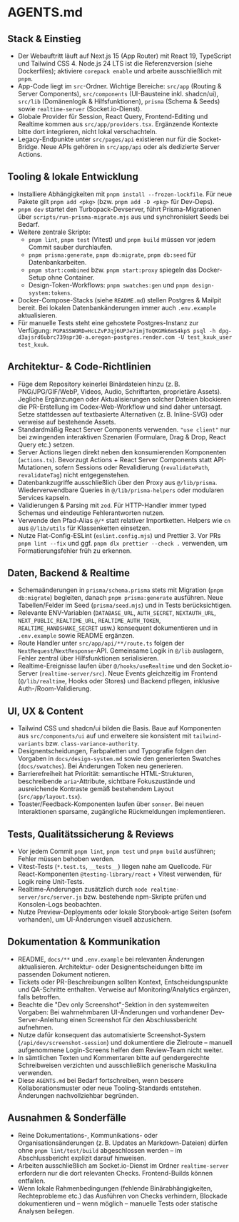 # AGENTS.md

## Stack & Einstieg
- Der Webauftritt läuft auf Next.js 15 (App Router) mit React 19, TypeScript und Tailwind CSS 4. Node.js 24 LTS ist die Referenzversion (siehe Dockerfiles); aktiviere `corepack enable` und arbeite ausschließlich mit `pnpm`.
- App-Code liegt im `src`-Ordner. Wichtige Bereiche: `src/app` (Routing & Server Components), `src/components` (UI-Bausteine inkl. shadcn/ui), `src/lib` (Domänenlogik & Hilfsfunktionen), `prisma` (Schema & Seeds) sowie `realtime-server` (Socket.io-Dienst).
- Globale Provider für Session, React Query, Frontend-Editing und Realtime kommen aus `src/app/providers.tsx`. Ergänzende Kontexte bitte dort integrieren, nicht lokal verschachteln.
- Legacy-Endpunkte unter `src/pages/api` existieren nur für die Socket-Bridge. Neue APIs gehören in `src/app/api` oder als dedizierte Server Actions.

## Tooling & lokale Entwicklung
- Installiere Abhängigkeiten mit `pnpm install --frozen-lockfile`. Für neue Pakete gilt `pnpm add <pkg>` (bzw. `pnpm add -D <pkg>` für Dev-Deps).
- `pnpm dev` startet den Turbopack-Devserver, führt Prisma-Migrationen über `scripts/run-prisma-migrate.mjs` aus und synchronisiert Seeds bei Bedarf.
- Weitere zentrale Skripte:
  - `pnpm lint`, `pnpm test` (Vitest) und `pnpm build` müssen vor jedem Commit sauber durchlaufen.
  - `pnpm prisma:generate`, `pnpm db:migrate`, `pnpm db:seed` für Datenbankarbeiten.
  - `pnpm start:combined` bzw. `pnpm start:proxy` spiegeln das Docker-Setup ohne Container.
  - Design-Token-Workflows: `pnpm swatches:gen` und `pnpm design-system:tokens`.
- Docker-Compose-Stacks (siehe `README.md`) stellen Postgres & Mailpit bereit. Bei lokalen Datenbankänderungen immer auch `.env.example` aktualisieren.
- Für manuelle Tests steht eine gehostete Postgres-Instanz zur Verfügung: `PGPASSWORD=HcLZvPJqj6UPJe7imjToQKGMk6mS4kpS psql -h dpg-d3ajsrd6ubrc739spr30-a.oregon-postgres.render.com -U test_kxuk_user test_kxuk`.

## Architektur- & Code-Richtlinien
- Füge dem Repository keinerlei Binärdateien hinzu (z. B. PNG/JPG/GIF/WebP, Videos, Audio, Schriftarten, proprietäre Assets). Jegliche Ergänzungen oder Aktualisierungen solcher Dateien blockieren die PR-Erstellung im Codex-Web-Workflow und sind daher untersagt. Setze stattdessen auf textbasierte Alternativen (z. B. Inline-SVG) oder verweise auf bestehende Assets.
- Standardmäßig React Server Components verwenden. `"use client"` nur bei zwingenden interaktiven Szenarien (Formulare, Drag & Drop, React Query etc.) setzen.
- Server Actions liegen direkt neben den konsumierenden Komponenten (`actions.ts`). Bevorzugt Actions + React Server Components statt API-Mutationen, sofern Sessions oder Revalidierung (`revalidatePath`, `revalidateTag`) nicht entgegenstehen.
- Datenbankzugriffe ausschließlich über den Proxy aus `@/lib/prisma`. Wiederverwendbare Queries in `@/lib/prisma-helpers` oder modularen Services kapseln.
- Validierungen & Parsing mit `zod`. Für HTTP-Handler immer typed Schemas und eindeutige Fehlerantworten nutzen.
- Verwende den Pfad-Alias `@/*` statt relativer Importketten. Helpers wie `cn` aus `@/lib/utils` für Klassenketten einsetzen.
- Nutze Flat-Config-ESLint (`eslint.config.mjs`) und Prettier 3. Vor PRs `pnpm lint --fix` und ggf. `pnpm dlx prettier --check .` verwenden, um Formatierungsfehler früh zu erkennen.

## Daten, Backend & Realtime
- Schemaänderungen in `prisma/schema.prisma` stets mit Migration (`pnpm db:migrate`) begleiten, danach `pnpm prisma:generate` ausführen. Neue Tabellen/Felder im Seed (`prisma/seed.mjs`) und in Tests berücksichtigen.
- Relevante ENV-Variablen (`DATABASE_URL`, `AUTH_SECRET`, `NEXTAUTH_URL`, `NEXT_PUBLIC_REALTIME_URL`, `REALTIME_AUTH_TOKEN`, `REALTIME_HANDSHAKE_SECRET` usw.) konsequent dokumentieren und in `.env.example` sowie README ergänzen.
- Route Handler unter `src/app/api/**/route.ts` folgen der `NextRequest`/`NextResponse`-API. Gemeinsame Logik in `@/lib` auslagern, Fehler zentral über Hilfsfunktionen serialisieren.
- Realtime-Ereignisse laufen über `@/hooks/useRealtime` und den Socket.io-Server (`realtime-server/src`). Neue Events gleichzeitig im Frontend (`@/lib/realtime`, Hooks oder Stores) und Backend pflegen, inklusive Auth-/Room-Validierung.

## UI, UX & Content
- Tailwind CSS und shadcn/ui bilden die Basis. Baue auf Komponenten aus `src/components/ui` auf und erweitere sie konsistent mit `tailwind-variants` bzw. `class-variance-authority`.
- Designentscheidungen, Farbpaletten und Typografie folgen den Vorgaben in `docs/design-system.md` sowie den generierten Swatches (`docs/swatches`). Bei Änderungen Token neu generieren.
- Barrierefreiheit hat Priorität: semantische HTML-Strukturen, beschreibende `aria`-Attribute, sichtbare Fokuszustände und ausreichende Kontraste gemäß bestehendem Layout (`src/app/layout.tsx`).
- Toaster/Feedback-Komponenten laufen über `sonner`. Bei neuen Interaktionen sparsame, zugängliche Rückmeldungen implementieren.

## Tests, Qualitätssicherung & Reviews
- Vor jedem Commit `pnpm lint`, `pnpm test` und `pnpm build` ausführen; Fehler müssen behoben werden.
- Vitest-Tests (`*.test.ts`, `__tests__`) liegen nahe am Quellcode. Für React-Komponenten `@testing-library/react` + Vitest verwenden, für Logik reine Unit-Tests.
- Realtime-Änderungen zusätzlich durch `node realtime-server/src/server.js` bzw. bestehende npm-Skripte prüfen und Konsolen-Logs beobachten.
- Nutze Preview-Deployments oder lokale Storybook-artige Seiten (sofern vorhanden), um UI-Änderungen visuell abzusichern.

## Dokumentation & Kommunikation
- README, `docs/**` und `.env.example` bei relevanten Änderungen aktualisieren. Architektur- oder Designentscheidungen bitte im passenden Dokument notieren.
- Tickets oder PR-Beschreibungen sollten Kontext, Entscheidungspunkte und QA-Schritte enthalten. Verweise auf Monitoring/Analytics ergänzen, falls betroffen.
- Beachte die "Dev only Screenshot"-Sektion in den systemweiten Vorgaben: Bei wahrnehmbaren UI-Änderungen und vorhandener Dev-Server-Anleitung einen Screenshot für den Abschlussbericht aufnehmen.
- Nutze dafür konsequent das automatisierte Screenshot-System (`/api/dev/screenshot-session`) und dokumentiere die Zielroute – manuell aufgenommene Login-Screens helfen dem Review-Team nicht weiter.
- In sämtlichen Texten und Kommentaren bitte auf gendergerechte Schreibweisen verzichten und ausschließlich generische Maskulina verwenden.
- Diese `AGENTS.md` bei Bedarf fortschreiben, wenn bessere Kollaborationsmuster oder neue Tooling-Standards entstehen. Änderungen nachvollziehbar begründen.

## Ausnahmen & Sonderfälle
- Reine Dokumentations-, Kommunikations- oder Organisationsänderungen (z. B. Updates an Markdown-Dateien) dürfen ohne `pnpm lint/test/build` abgeschlossen werden – im Abschlussbericht explizit darauf hinweisen.
- Arbeiten ausschließlich am Socket.io-Dienst im Ordner `realtime-server` erfordern nur die dort relevanten Checks. Frontend-Builds können entfallen.
- Wenn lokale Rahmenbedingungen (fehlende Binärabhängigkeiten, Rechteprobleme etc.) das Ausführen von Checks verhindern, Blockade dokumentieren und – wenn möglich – manuelle Tests oder statische Analysen beilegen.
